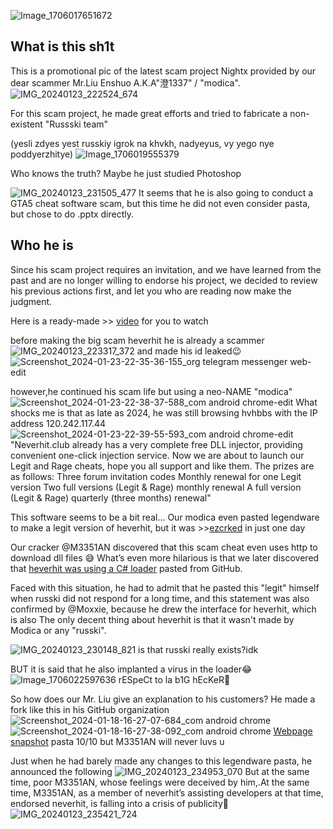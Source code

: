 ![Image_1706017651672](https://github.com/South-Haruna-Institute-of-Technology/nightx_shit/assets/65479796/b2eccb0a-31a1-450f-882d-7c708a652a7e)

## What is this sh1t

This is a promotional pic of the latest scam project Nightx provided by our dear scammer Mr.Liu Enshuo A.K.A"澄1337" / "modica". 
![IMG_20240123_222524_674](https://github.com/South-Haruna-Institute-of-Technology/nightx_shit/assets/65479796/ccb139d3-9f2a-4f8e-b15d-5504dae1d4e2)

For this scam project, he made great efforts and tried to fabricate a non-existent "Russski team"

(yesli zdyes yest russkiy igrok na khvkh, nadyeyus, vy yego nye poddyerzhitye)
![Image_1706019555379](https://github.com/South-Haruna-Institute-of-Technology/nightx_shit/assets/65479796/5f532da0-206e-4825-ac57-244cf69b12ce)

Who knows the truth? Maybe he just studied Photoshop

![IMG_20240123_231505_477](https://github.com/South-Haruna-Institute-of-Technology/nightx_shit/assets/65479796/1d19e975-cf2c-4bc2-b7b9-bba5f54f1654)
It seems that he is also going to conduct a GTA5 cheat software scam, but this time he did not even consider pasta, but chose to do .pptx directly.

## Who he is

Since his scam project requires an invitation, and we have learned from the past and are no longer willing to endorse his project, we decided to review his previous actions first, and let you who are reading now make the judgment.


Here is a ready-made >> [video](https://www.bilibili.com/video/BV1fR4y1B7ZX/) for you to watch

before making the big scam heverhit
he is already a scammer
![IMG_20240123_223317_372](https://github.com/South-Haruna-Institute-of-Technology/nightx_shit/assets/65479796/41060fa1-8c80-45e1-a097-32bcfc0e98cd)
and made his id leaked😉
![Screenshot_2024-01-23-22-35-36-155_org telegram messenger web-edit](https://github.com/South-Haruna-Institute-of-Technology/nightx_shit/assets/65479796/ad08fef1-abaa-4888-a4cf-a37eb9de1d0e)

however,he continued his scam life
but using a neo-NAME "modica"
![Screenshot_2024-01-23-22-38-37-588_com android chrome-edit](https://github.com/South-Haruna-Institute-of-Technology/nightx_shit/assets/65479796/51af43ce-6a1f-4db7-bc21-a1383d19b842)
What shocks me is that as late as 2024, he was still browsing hvhbbs with the IP address 120.242.117.44
![Screenshot_2024-01-23-22-39-55-593_com android chrome-edit](https://github.com/South-Haruna-Institute-of-Technology/nightx_shit/assets/65479796/f3997957-d83a-4d21-997f-5af3468b70a5)
"Neverhit.club already has a very complete free DLL injector, providing convenient one-click injection service. Now we are about to launch our Legit and Rage cheats, hope you all support and like them. The prizes are as follows: Three forum invitation codes Monthly renewal for one Legit version Two full versions (Legit & Rage) monthly renewal A full version (Legit & Rage) quarterly (three months) renewal"

This software seems to be a bit real... Our modica even pasted legendware to make a legit version of heverhit, but it was >>[ezcrked](https://twitter.com/M3351AN/status/1610679877526749186) in just one day

Our cracker @M3351AN discovered that this scam cheat even uses http to download dll files 😅 What’s even more hilarious is that we later discovered that [heverhit was using a C# loader](https://twitter.com/M3351AN/status/1610725657683824640) pasted from GitHub.

Faced with this situation, he had to admit that he pasted this "legit" himself when russki did not respond for a long time, and this statement was also confirmed by @Moxxie, because he drew the interface for heverhit, which is also The only decent thing about heverhit is that it wasn't made by Modica or any "russki".

![IMG_20240123_230148_821](https://github.com/South-Haruna-Institute-of-Technology/nightx_shit/assets/65479796/81e69957-c35c-4bff-8671-3bd7824a1538)
is that russki really exists?idk

BUT it is said that he also implanted a virus in the loader😂
![Image_1706022597636](https://github.com/South-Haruna-Institute-of-Technology/nightx_shit/assets/65479796/d80b322f-6ef8-4ce3-81eb-f5e02ca0af25)
rESpeCt to la b1G hEcKeR🤡

So how does our Mr. Liu give an explanation to his customers? He made a fork like this in his GitHub organization
![Screenshot_2024-01-18-16-27-07-684_com android chrome](https://github.com/South-Haruna-Institute-of-Technology/nightx_shit/assets/65479796/9f2781cb-6bdf-498b-8cd2-bc790f75138f)
![Screenshot_2024-01-18-16-27-38-092_com android chrome](https://github.com/South-Haruna-Institute-of-Technology/nightx_shit/assets/65479796/70ca070b-932d-42c0-8bd3-80d8a522c347)
[Webpage snapshot](https://github.com/South-Haruna-Institute-of-Technology/nightx_shit/blob/main/Funt1337_Love-me)
pasta 10/10
but M3351AN will never luvs u

Just when he had barely made any changes to this legendware pasta, he announced the following
![IMG_20240123_234953_070](https://github.com/South-Haruna-Institute-of-Technology/nightx_shit/assets/65479796/c38c2414-ef8b-4d6a-ada1-7224cbf48910)
But at the same time, poor M3351AN, whose feelings were deceived by him,.At the same time, M3351AN, as a member of neverhit’s assisting developers at that time, endorsed neverhit, is falling into a crisis of publicity🥲
![IMG_20240123_235421_724](https://github.com/South-Haruna-Institute-of-Technology/nightx_shit/assets/65479796/0ae7d58b-3ed6-4f3b-925d-dca344c44d94)


